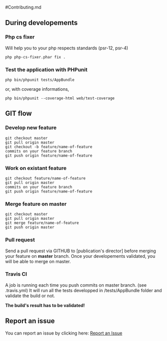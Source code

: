 #Contributing.md

## During developements

### Php cs fixer

Will help you to your php respects standards (psr-12, psr-4)

    php php-cs-fixer.phar fix .

### Test the application with PHPunit

    php bin/phpunit tests/AppBundle

or, with coverage informations,

    php bin/phpunit --coverage-html web/test-coverage


## GIT flow
### Develop new feature

    git checkout master
    git pull origin master
    git checkout -b feature/name-of-feature
    commits on your feature branch
    git push origin feature/name-of-feature

### Work on existant feature

    git checkout feature/name-of-feature
    git pull origin master
    commits on your feature branch
    git push origin feature/name-of-feature

### Merge feature on master

    git checkout master
    git pull origin master
    git merge feature/name-of-feature
    git push origin master


### Pull request

Send a pull request via GITHUB to [publication's director] before merging your feature on **master** branch.
Once your developements validated, you will be able to merge on master.


### Travis CI

A job is running each time you push commits on master branch. (see .travis.yml)
It will run all the tests developped in /tests/AppBundle folder and validate the build or not. 

**The build's result has to be validated!**

## Report an issue

You can report an issue by clicking here: [Report an Issue](https://github.com/MerciMathieu/toDoList/issues)